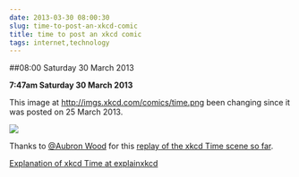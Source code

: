 ```yaml
---
date: 2013-03-30 08:00:30
slug: time-to-post-an-xkcd-comic
title: time to post an xkcd comic
tags: internet,technology
---
```


##08:00 Saturday 30 March 2013

**7:47am Saturday 30 March 2013**



This image at http://imgs.xkcd.com/comics/time.png been changing since it was posted on 25 March 2013.



[![](http://imgs.xkcd.com/comics/time.png)](http://xkcd.com/1190/)



Thanks to [@Aubron Wood](https://twitter.com/Aubron) for this [replay of the xkcd Time scene so far](http://xkcd.aubronwood.com/).



[Explanation of xkcd Time at explainxkcd](http://www.explainxkcd.com/wiki/index.php?title=1190)
